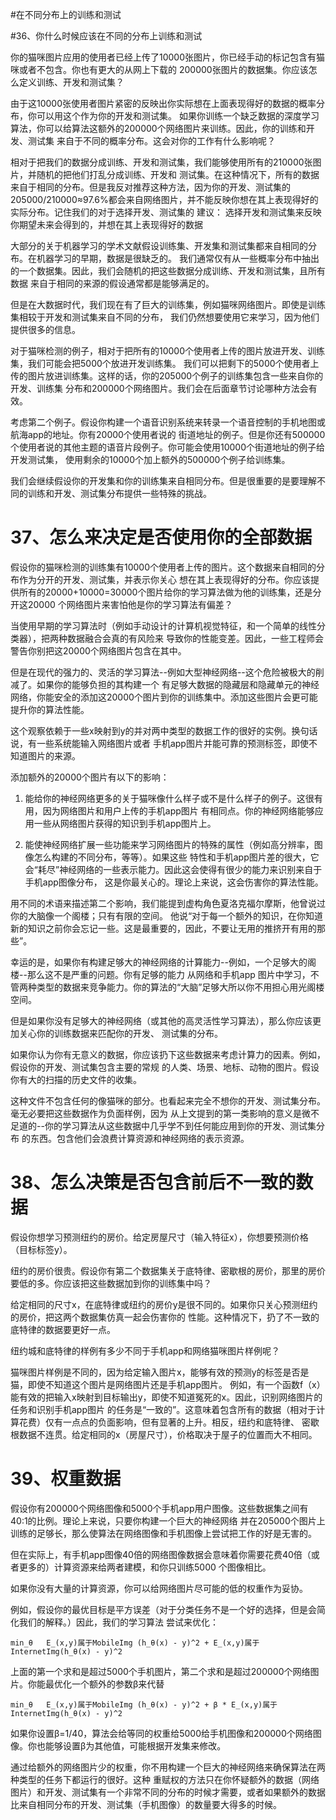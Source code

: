 #在不同分布上的训练和测试

#36、你什么时候应该在不同的分布上训练和测试

你的猫咪图片应用的使用者已经上传了10000张图片，你已经手动的标记包含有猫咪或者不包含。你也有更大的从网上下载的
200000张图片的数据集。你应该怎么定义训练、开发和测试集？

由于这10000张使用者图片紧密的反映出你实际想在上面表现得好的数据的概率分布，你可以用这个作为你的开发和测试集。
如果你训练一个缺乏数据的深度学习算法，你可以给算法这额外的200000个网络图片来训练。因此，你的训练和开发、测试集
来自于不同的概率分布。这会对你的工作有什么影响呢？

相对于把我们的数据分成训练、开发和测试集，我们能够使用所有的210000张图片，并随机的把他们打乱分成训练、开发和
测试集。在这种情况下，所有的数据来自于相同的分布。但是我反对推荐这种方法，因为你的开发、测试集的
205000/210000≈97.6%都会来自网络图片，并不能反映你想在其上表现得好的实际分布。记住我们的对于选择开发、测试集的
建议：
		选择开发和测试集来反映你期望未来会得到的，并想在其上表现得好的数据

大部分的关于机器学习的学术文献假设训练集、开发集和测试集都来自相同的分布。在机器学习的早期，数据是很缺乏的。
我们通常仅有从一些概率分布中抽出的一个数据集。因此，我们会随机的把这些数据分成训练、开发和测试集，且所有数据
来自于相同的来源的假设通常都是能够满足的。

但是在大数据时代，我们现在有了巨大的训练集，例如猫咪网络图片。即使是训练集相较于开发和测试集来自不同的分布，
我们仍然想要使用它来学习，因为他们提供很多的信息。

对于猫咪检测的例子，相对于把所有的10000个使用者上传的图片放进开发、训练集，我们可能会把5000个放进开发训练集。
我们可以把剩下的5000个使用者上传的图片放进训练集。这样的话，你的205000个例子的训练集包含一些来自你的开发、训练集
分布和200000个网络图片。我们会在后面章节讨论哪种方法会有效。

考虑第二个例子。假设你构建一个语音识别系统来转录一个语音控制的手机地图或航海app的地址。你有20000个使用者说的
街道地址的例子。但是你还有500000个使用者说的其他主题的语音片段例子。你可能会使用10000个街道地址的例子给开发测试集，
使用剩余的10000个加上额外的500000个例子给训练集。

我们会继续假设你的开发集和你的训练集来自相同分布。但是很重要的是要理解不同的训练和开发、测试集分布提供一些特殊的挑战。


# 37、怎么来决定是否使用你的全部数据

假设你的猫咪检测的训练集有10000个使用者上传的图片。这个数据来自相同的分布作为分开的开发、测试集，并表示你关心
想在其上表现得好的分布。你应该提供所有的20000+10000=30000个图片给你的学习算法做为他的训练集，还是分开这20000
个网络图片来害怕他是你的学习算法有偏差？

当使用早期的学习算法时（例如手动设计的计算机视觉特征，和一个简单的线性分类器），把两种数据融合会真的有风险来
导致你的性能变差。因此，一些工程师会警告你别把这20000个网络图片包含在其中。

但是在现代的强力的、灵活的学习算法--例如大型神经网络--这个危险被极大的削减了。如果你的能够负担的其构建一个
有足够大数据的隐藏层和隐藏单元的神经网络，你能安全的添加这20000个图片到你的训练集中。添加这些图片会更可能
提升你的算法性能。

这个观察依赖于一些x映射到y的并对两中类型的数据工作的很好的实例。换句话说，有一些系统能输入网络图片或者
手机app图片并能可靠的预测标签，即使不知道图片的来源。

添加额外的20000个图片有以下的影响：

1. 能给你的神经网络更多的关于猫咪像什么样子或不是什么样子的例子。这很有用，因为网络图片和用户上传的手机app图片
有相同点。你的神经网络能够应用一些从网络图片获得的知识到手机app图片上。

2. 能使神经网络扩展一些功能来学习网络图片的特殊的属性（例如高分辨率，图像怎么构建的不同分布，等等）。如果这些
特性和手机app图片差的很大，它会“耗尽”神经网络的一些表示能力。因此这会使得有很少的能力来识别来自于手机app图像分布，
这是你最关心的。理论上来说，这会伤害你的算法性能。

用不同的术语来描述第二个影响，我们能提到虚构角色夏洛克福尔摩斯，他曾说过你的大脑像一个阁楼；只有有限的空间。
他说“对于每一个额外的知识，在你知道新的知识之前你会忘记一些。这是最重要的，因此，不要让无用的推挤开有用的那些”。

幸运的是，如果你有构建足够大的神经网络的计算能力--例如，一个足够大的阁楼--那么这不是严重的问题。你有足够的能力
从网络和手机app 图片中学习，不管两种类型的数据来竞争能力。你的算法的“大脑”足够大所以你不用担心用光阁楼空间。

但是如果你没有足够大的神经网络（或其他的高灵活性学习算法），那么你应该更加关心你的训练数据来匹配你的开发、
测试集的分布。

如果你认为你有无意义的数据，你应该扔下这些数据来考虑计算力的因素。例如，假设你的开发、测试集包含主要的常规
的人类、场景、地标、动物的图片。假设你有大的扫描的历史文件的收集。

这种文件不包含任何的像猫咪的部分。也看起来完全不想你的开发、测试集分布。毫无必要把这些数据作为负面样例，因为
从上文提到的第一类影响的意义是微不足道的--你的学习算法从这些数据中几乎学不到任何能应用到你的开发、测试集分布
的东西。包含他们会浪费计算资源和神经网络的表示资源。


# 38、怎么决策是否包含前后不一致的数据

假设你想学习预测纽约的房价。给定房屋尺寸（输入特征x），你想要预测价格（目标标签y）。

纽约的房价很贵。假设你有第二个数据集关于底特律、密歇根的房价，那里的房价要低的多。你应该把这些数据加到你的训练集中吗？

给定相同的尺寸x，在底特律或纽约的房价y是很不同的。如果你只关心预测纽约的房价，把这两个数据集仿真一起会伤害你的
性能。这种情况下，扔了不一致的底特律的数据要更好一点。

纽约城和底特律的样例有多少不同于手机app和网络猫咪图片样例呢？

猫咪图片样例是不同的，因为给定输入图片x，能够有效的预测y的标签是否是猫，即使不知道这个图片是网络图片还是手机app图片。
例如，有一个函数f（x）能有效的把输入x映射到目标输出y，即使不知道冤死的x。因此，识别网络图片的任务和识别手机app图片
的任务是“一致的”。这意味着包含所有的数据（相对于计算花费）仅有一点点的负面影响，但有显著的上升。相反，纽约和底特律、
密歇根数据不连贯。给定相同的x（房屋尺寸），价格取决于屋子的位置而大不相同。


# 39、权重数据
假设你有200000个网络图像和5000个手机app用户图像。这些数据集之间有40:1的比例。理论上来说，只要你构建一个巨大的神经网络
并在205000个图片上训练的足够长，那么使算法在网络图像和手机图像上尝试把工作的好是无害的。

但在实际上，有手机app图像40倍的网络图像数据会意味着你需要花费40倍（或者更多的）计算资源来给两者建模，和你只训练5000
个图像相比。

如果你没有大量的计算资源，你可以给网络图片尽可能的低的权重作为妥协。

例如，假设你的最优目标是平方误差（对于分类任务不是一个好的选择，但是会简化我们的解释。）因此，我们的学习算法
尝试来优化：

	min_θ   E_(x,y)属于MobileImg (h_θ(x) - y)^2 + E_(x,y)属于InternetImg(h_θ(x) - y)^2

上面的第一个求和是超过5000个手机图片，第二个求和是超过200000个网络图片。你能最优化一个额外的参数β来代替

	min_θ   E_(x,y)属于MobileImg (h_θ(x) - y)^2 + β * E_(x,y)属于InternetImg(h_θ(x) - y)^2

如果你设置β=1/40，算法会给等同的权重给5000给手机图像和200000个网络图像。你也能够设置β为其他值，可能根据开发集来修改。

通过给额外的网络图片少的权重，你不用构建一个巨大的神经网络来确保算法在两种类型的任务下都运行的很好。这种
重赋权的方法只在你怀疑额外的数据（网络图片）和开发、测试集有一个非常不同的分布的时候才需要，或者如果额外的数据
比来自相同分布的开发、测试集（手机图像）的数量要大得多的时候。